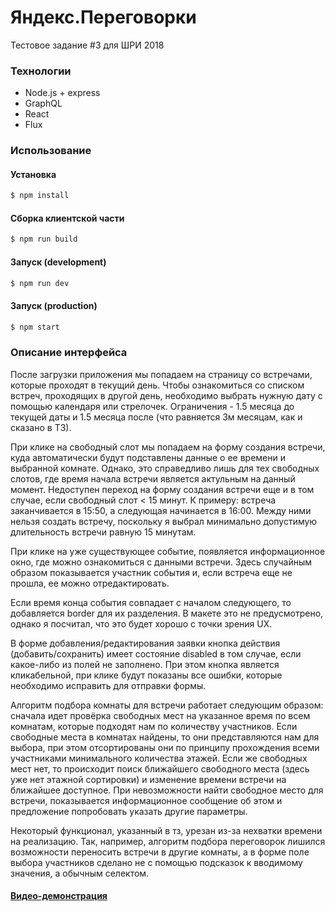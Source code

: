 # Яндекс.Переговорки
Тестовое задание #3 для ШРИ 2018

### Технологии
- Node.js + express
- GraphQL
- React
- Flux

### Использование

#### Установка

```sh
$ npm install
```

#### Сборка клиентской части

```sh
$ npm run build
```

#### Запуск (development)

```sh
$ npm run dev
```

#### Запуск (production)

```sh
$ npm start
```

### Описание интерфейса
После загрузки приложения мы попадаем на страницу со встречами, которые проходят в текущий день. Чтобы ознакомиться со списком встреч, проходящих в другой день, необходимо выбрать нужную дату с помощью календаря или стрелочек. Ограничения - 1.5 месяца до текущей даты и 1.5 месяца после (что равняется 3м месяцам, как и сказано в ТЗ).

При клике на свободный слот мы попадаем на форму создания встречи, куда автоматически будут подставлены данные о ее времени и выбранной комнате. Однако, это справедливо лишь для тех свободных слотов, где время начала встречи является актульным на данный момент. Недоступен переход на форму создания встречи еще и в том случае, если свободный слот < 15 минут. К примеру: встреча заканчивается в 15:50, а следующая начинается в 16:00. Между ними нельзя создать встречу, поскольку я выбрал минимально допустимую длительность встречи равную 15 минутам.

При клике на уже существующее событие, появляется информационное окно, где можно ознакомиться с данными встречи. Здесь случайным образом показывается участник события и, если встреча еще не прошла, ее можно отредактировать.

Если время конца события совпадает с началом следующего, то добавляется border для их разделения. В макете это не предусмотрено, однако я посчитал, что это будет хорошо с точки зрения UX.

В форме добавления/редактирования заявки кнопка действия (добавить/сохранить) имеет состояние disabled в том случае, если какое-либо из полей не заполнено. При этом кнопка является кликабельной, при клике будут показаны все ошибки, которые необходимо исправить для отправки формы.

Алгоритм подбора комнаты для встречи работает следующим образом: сначала идет провёрка свободных мест на указанное время по всем комнатам, которые подходят нам по количеству участников. Если свободные места в комнатах найдены, то они представляются нам для выбора, при этом отсортированы они по принципу прохождения всеми участниками минимального количества этажей. Если же свободных мест нет, то происходит поиск ближайшего свободного места (здесь уже нет этажной сортировки) и изменение времени встречи на ближайшее доступное. При невозможности найти свободное место для встречи, показывается информационное сообщение об этом и предложение попробовать указать другие параметры.

Некоторый функционал, указанный в тз, урезан из-за нехватки времени на реализацию. Так, например, алгоритм подбора переговорок лишился возможности переносить встречи в другие комнаты, а в форме поле выбора участников сделано не с помощью подсказок к вводимому значения, а обычным селектом.

#### [Видео-демонстрация](https://youtu.be/-isXSJbVUeU)
